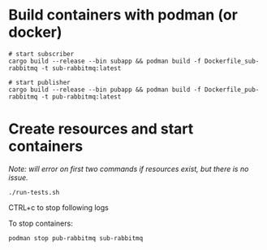 # Build containers with podman (or docker)

```
# start subscriber
cargo build --release --bin subapp && podman build -f Dockerfile_sub-rabbitmq -t sub-rabbitmq:latest

# start publisher
cargo build --release --bin pubapp && podman build -f Dockerfile_pub-rabbitmq -t pub-rabbitmq:latest
```

# Create resources and start containers

_Note: will error on first two commands if resources exist, but there is no
issue._

```
./run-tests.sh
```

CTRL+c to stop following logs

To stop containers:

```
podman stop pub-rabbitmq sub-rabbitmq
```
